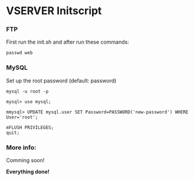 <h1>VSERVER Initscript</h1>
<h3>FTP</h3>
<p>First run the init.sh and after run these commands:</p>
<p><code>passwd web</code></p>
<h3>MySQL</h3>
<p>Set up the root password (default: password)</p>
<p><code>mysql -u root -p</code></p>
<p><code>mysql> use mysql;</code></p>
<p><code>mmysql> UPDATE mysql.user SET Password=PASSWORD('new-password') WHERE User='root';</code></p>
<p><code>mFLUSH PRIVILEGES;<br>quit;</code></p>
<h3>More info:</h3>
<p>Comming soon!</p>
<p></p>
<p><b>Everything done!</b></p>